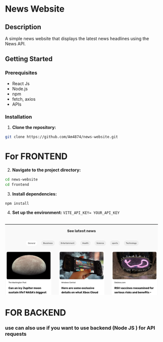 # News Website

## Description
A simple news website that displays the latest news headlines using the News API.

## Getting Started

### Prerequisites
- React Js
- Node.js
- npm
- fetch, axios
- APIs

### Installation
1. **Clone the repository:**
```bash 
git clone https://github.com/Am4874/news-website.git
```

# For FRONTEND

2. **Navigate to the project directory:**
```bash 
cd news-website
cd frontend 
```
3. **Install dependencies:** 
```bash 
npm install 
```
4. **Set up the environment:** 
` VITE_API_KEY= YOUR_API_KEY  `

##  

![overview](./frontend/src/assets/Screenshot%20from%202024-10-13%2019-35-20.png)

# FOR BACKEND
### use can also use if you want to use backend (Node JS ) for API requests

